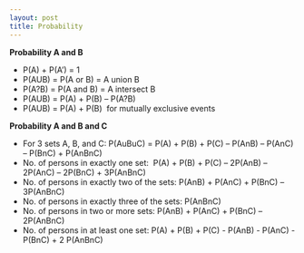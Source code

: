 ```yaml
---
layout: post
title: Probability
---
```


**Probability A and B**
- P(A) + P(A’) = 1
- P(AUB) = P(A or B) = A union B
- P(A?B) = P(A and B) = A intersect B
- P(AUB) = P(A) + P(B) – P(A?B)
- P(AUB) = P(A) + P(B)  for mutually exclusive events

**Probability A and B and C**

- For 3 sets A, B, and C: P(AuBuC) = P(A) + P(B) + P(C) – P(AnB) – P(AnC) – P(BnC) + P(AnBnC)
- No. of persons in exactly one set:  P(A) + P(B) + P(C) – 2P(AnB) – 2P(AnC) – 2P(BnC) + 3P(AnBnC)
- No. of persons in exactly two of the sets: P(AnB) + P(AnC) + P(BnC) – 3P(AnBnC)
- No. of persons in exactly three of the sets: P(AnBnC)
- No. of persons in two or more sets: P(AnB) + P(AnC) + P(BnC) – 2P(AnBnC) 
- No. of persons in at least one set: P(A) + P(B) + P(C) - P(AnB) - P(AnC) - P(BnC) + 2 P(AnBnC)
